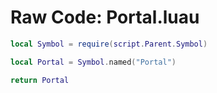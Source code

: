 # Raw Code: Portal.luau

```lua
local Symbol = require(script.Parent.Symbol)

local Portal = Symbol.named("Portal")

return Portal
```
